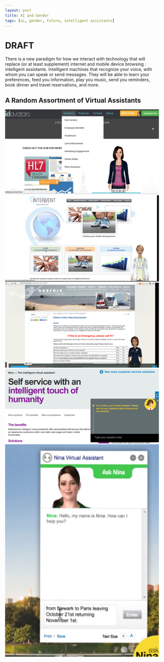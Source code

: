 ```yaml
---
layout: post
title: AI and Gender
tags: [ai, gender, future, intelligent assistants]
---
```


<h1>DRAFT</h1>

<p>
There is a new paradigm for how we interact with technology that will replace (or at least supplement) internet and mobile device browsing : intelligent assistants. Intelligent machines that recognize your voice, with whom you can speak or send messages. They will be able to learn your preferences, feed you information, play you music, send you reminders, book dinner and travel reservations, and more.
</p>

<h2>A Random Assortment of Virtual Assistants</h2>
<img src="assets/img/ai/ai-9.png">
<img src="assets/img/ai/ai-10.png">
<img src="assets/img/ai/ai-11.png">
<img src="assets/img/ai/ai-12.png">
<img src="assets/img/ai/ai-13.png">